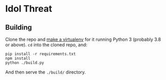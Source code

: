 # Idol Threat

## Building

Clone the repo and [make a virtualenv][venv] for it running Python 3 (probably 3.8
or above). `cd` into the cloned repo, and:

```
pip install -r requirements.txt
npm install
python ./build.py
```

And then serve the `./build/` directory.

[venv]: https://virtualenv.pypa.io/en/latest/user_guide.html#introduction

